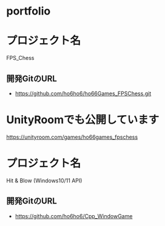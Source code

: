 # portfolio

# プロジェクト名
FPS_Chess

## 開発GitのURL
- https://github.com/ho6ho6/ho66Games_FPSChess.git

# UnityRoomでも公開しています
https://unityroom.com/games/ho66games_fpschess

# プロジェクト名
Hit & Blow (Windows10/11 API)

## 開発GitのURL
- https://github.com/ho6ho6/Cpp_WindowGame
